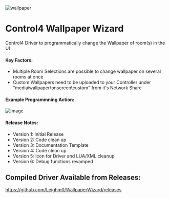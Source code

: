 ![wallpaper](https://user-images.githubusercontent.com/69341431/158500846-8a5867bf-194d-4c33-9b99-327c78074b8f.png)

# Control4 Wallpaper Wizard

Control4 Driver to programmatically change the Wallpaper of room(s) in the UI

#### Key Factors:

- Multiple Room Selections are possible to change wallpaper on several rooms at once
- Custom Wallpapers need to be uploaded to your Controller under "media\wallpaper\onscreen\custom" from it's Network Share

#### Example Programmning Action:

![image](https://user-images.githubusercontent.com/69341431/135185991-994e948d-c4cb-4153-885c-74658096361b.png)

#### Release Notes:

- Version 1: Initial Release
- Version 2: Code clean up
- Version 3: Documentation Template
- Version 4: Code clean up
- Version 5: Icon for Driver and LUA/XML cleanup
- Version 6: Debug functions revamped

## Compiled Driver Available from Releases:
https://github.com/Leighm0/WallpaperWizard/releases
